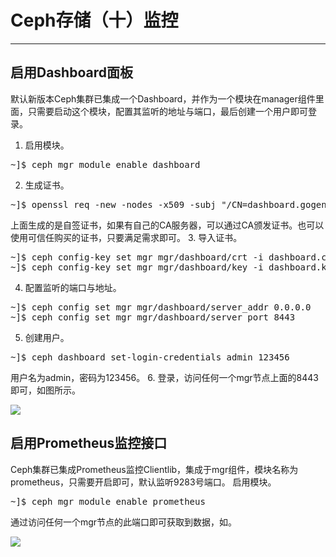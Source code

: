 # Ceph存储（十）监控
---
## 启用Dashboard面板
默认新版本Ceph集群已集成一个Dashboard，并作为一个模块在manager组件里面，只需要启动这个模块，配置其监听的地址与端口，最后创建一个用户即可登录。
1.  启用模块。

<pre>
~]$ ceph mgr module enable dashboard
</pre>
2.  生成证书。

<pre>
~]$ openssl req -new -nodes -x509 -subj "/CN=dashboard.gogen.cn" -days 3650 -keyout dashboard.key -out dashboard.crt -extensions v3_ca
</pre>
上面生成的是自签证书，如果有自己的CA服务器，可以通过CA颁发证书。也可以使用可信任购买的证书，只要满足需求即可。
3.  导入证书。

<pre>
~]$ ceph config-key set mgr mgr/dashboard/crt -i dashboard.crt
~]$ ceph config-key set mgr mgr/dashboard/key -i dashboard.key
</pre>
4.   配置监听的端口与地址。

<pre>
~]$ ceph config set mgr mgr/dashboard/server_addr 0.0.0.0
~]$ ceph config set mgr mgr/dashboard/server_port 8443
</pre>
5.  创建用户。

<pre>
~]$ ceph dashboard set-login-credentials admin 123456
</pre>
用户名为admin，密码为123456。
6.   登录，访问任何一个mgr节点上面的8443即可，如图所示。

[![](http://121.43.168.35/wp-content/uploads/2019/05/M1LKCTS4YSOKZMUV@J-1024x557.png)](https://www.linux-note.cn/wp-content/uploads/2019/05/M1LKCTS4YSOKZMUV@J.png)
## 启用Prometheus监控接口
Ceph集群已集成Prometheus监控Clientlib，集成于mgr组件，模块名称为prometheus，只需要开启即可，默认监听9283号端口。
启用模块。

<pre>
~]$ ceph mgr module enable prometheus
</pre>
通过访问任何一个mgr节点的此端口即可获取到数据，如。

[![](http://121.43.168.35/wp-content/uploads/2019/05/1-3.png)](https://www.linux-note.cn/wp-content/uploads/2019/05/1-3.png)
